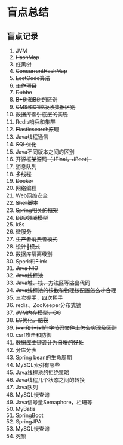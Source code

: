 # 盲点总结

## 盲点记录
1. ~~JVM~~
2. ~~HashMap~~
3. ~~红黑树~~
4. ~~ConcurrentHashMap~~
5. ~~LeetCode算法~~
6. ~~工作项目~~
7. ~~Dubbo~~
8. ~~B+树和B树的区别~~
9. ~~CMS和G1垃圾收集器区别~~
10. ~~数据库索引底层的实现~~
11. ~~Redis哨兵和集群~~
12. ~~Elasticsearch原理~~
13. ~~Java线程通信~~
14. ~~SQL优化~~
15. ~~Java不同版本之间的区别~~
16. ~~开源框架源码（JFinal，JBoot）~~
17. ~~消息队列~~
18. ~~多线程~~
19. ~~Docker~~
20. 网络编程
21. Web网络安全
22. ~~Shell脚本~~
23. ~~Spring相关的框架~~
24. ~~DDD领域模型~~
25. k8s
26. ~~微服务~~
27. ~~生产者消费者模式~~
28. ~~设计模式~~
29. ~~数据库隔离级别~~
30. ~~Spark和Flink~~
31. ~~Java NIO~~
32. ~~Java线程池~~
33. ~~Java堆、栈、方法区等溢出代码~~
34. ~~Java线程池的核数和物理核配置怎么才合理~~
35. 三次握手，四次挥手
36. redis、ZooKeeper分布式锁
37. ~~JVM内存模型，GC~~
38. ~~ES优化，脑裂~~
39. ~~i++ 和 i=i+1在字节码文件上怎么实现及区别~~
40. csrf攻击和防御
41. ~~数据库主键设计为自增的好处~~
42. 分库分表
43. Spring bean的生命周期
44. MySQL索引有哪些
45. Java线程池的拒绝策略
46. Java线程几个状态之间的转换
47. Java队列
48. MySQL慢查询
49. Java信号量Semaphore，栏珊等
50. MyBatis
51. SpringBoot  
52. SpringJPA  
53. MySQL慢查询
54. 死锁


  
















